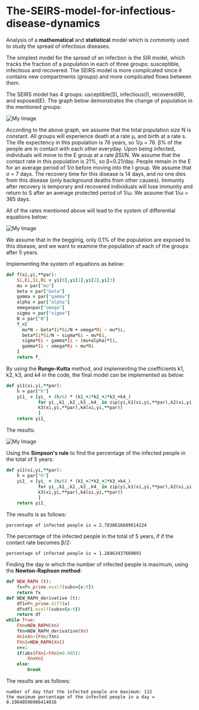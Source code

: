 # The-SEIRS-model-for-infectious-disease-dynamics
Analysis of a **mathematical** and **statistical** model which is commonly used to study the spread of infectious diseases.

The simplest model for the spread of an infection is the SIR model, which tracks the fraction of a population in each of three groups: susceptible, infectious and recovered. The SEIRS model is more complicated since it contains new compartments (groups) and more complicated flows between them.

The SEIRS model has 4 groups: usceptible(S), infectious(I), recovered(R), and exposed(E). The graph below demonstrates the change of population in the mentioned groups:

![My Image](images/1.png)

According to the above graph, we assume that the total population size N is constant. All groups will experience death at a rate µ, and birth at a rate s. The life expectency in this population is 76 years, so 1/µ = 76. β% of the people are in contact with each other everyday. Upon being infected, individuals will move to the E group at a rate βSI/N. We assume that the contact rate in this population is 21%, so β=0.21/day. People remain in the E for an average period of 1/σ before moving into the I group. We assume that σ = 7 days. The recovery time for this disease is 14 days, and no one dies from this disease (only background deaths from other causes). Immunity after recovery is temporary and recovered individuals will lose immunity and return to S after an average protected period of 1/ω. We assume that 1/ω = 365 days. 

All of the rates mentioned above will lead to the system of differential equations below:

![My Image](images/2.png)

We assume that in the begginig, only 0.1% of the population are exposed to this disease, and we want to examine the population of each of the groups after 5 years.

Implementing the system of equations as below:

```ruby
def f(xi,yi,**par): 
    Si,Ei,Ii,Ri = yi[0],yi[1],yi[2],yi[3] 
    mu = par["mu"]
    beta = par["beta"]
    gamma = par["gamma"]
    alpha = par["alpha"]
    omega=par["omega"]
    sigma = par["sigma"]
    N = par["N"]
    f_=[
      mu*N - beta*Ii*Si/N + omega*Ri - mu*Si,
      beta*Ii*Si/N - sigma*Ei - mu*Ei,
      sigma*Ei - gamma*Ii - (mu+alpha)*Ii,
      gamma*Ii - omega*Ri - mu*Ri  
    ]
    return f_
```

By using the **Runge-Kutta** method, and implementing the coefficients k1, k2, k3, and k4 in the code, the final model can be implemented as below:

```ruby
def yi1(xi,yi,**par):
    h = par["h"]
    yi1_ = [yi_ + (h/6) * (k1_+2*k2_+2*k3_+k4_)
            for yi_,k1_,k2_,k3_,k4_ in zip(yi,k1(xi,yi,**par),k2(xi,yi,**par),
            k3(xi,yi,**par),k4(xi,yi,**par))
            ]
    return yi1_
```

The results:

![My Image](images/3.png)

Using the **Simpson's rule** to find the percentage of the infected people in the total of 5 years:

```ruby
def yi1(xi,yi,**par):
    h = par["h"]
    yi1_ = [yi_ + (h/6) * (k1_+2*k2_+2*k3_+k4_)
            for yi_,k1_,k2_,k3_,k4_ in zip(yi,k1(xi,yi,**par),k2(xi,yi,**par),
            k3(xi,yi,**par),k4(xi,yi,**par))
            ]
    return yi1_
```

The results is as follows:
  
```
percentage of infected people is = 2.7838616689614124
```

The percentage of the infected people in the total of 5 years, if if the contact rate becomes β/2:

```
percentage of infected people is = 1.28463437660091
```

Finding the day in which the number of infected people is maximum, using the **Newton-Raphson method**:

```ruby
def NEW_RAPH (t):
    fx=Pn_prime.evalf(subs={x:t})
    return fx
def NEW_RAPH_derivative (t):
    df1=Pn_prime.diff(x)
    df=df1.evalf(subs={x:t})
    return df
while True:
    FXn=NEW_RAPH(Xn)
    fXn=NEW_RAPH_derivative(Xn)
    Xn1=Xn-(FXn/fXn)
    FXn1=NEW_RAPH(Xn1)
    n+=1
    if(abs(FXn1-FXn)>0.005):
        Xn=Xn1
    else:
        break
```

The results are as follows:

```
number of day that the infected people are maximum: 112
the maximum percentage of the infected people in a day = 0.19640596986414016
```
